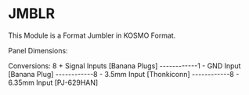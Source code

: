 # JMBLR
This Module is a Format Jumbler in KOSMO Format.

Panel Dimensions: 

Conversions: 8 + Signal Inputs [Banana Plugs]
 ------------1 - GND Input     [Banana Plug]
 ------------8 - 3.5mm Input   [Thonkiconn]
 ------------8 - 6.35mm Input  [PJ-629HAN]
